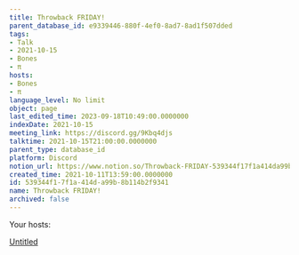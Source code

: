```yaml
---
title: Throwback FRIDAY!
parent_database_id: e9339446-880f-4ef0-8ad7-8ad1f507dded
tags:
- Talk
- 2021-10-15
- Bones
- π
hosts:
- Bones
- π
language_level: No limit
object: page
last_edited_time: 2023-09-18T10:49:00.0000000
indexDate: 2021-10-15
meeting_link: https://discord.gg/9Kbq4djs
talktime: 2021-10-15T21:00:00.0000000
parent_type: database_id
platform: Discord
notion_url: https://www.notion.so/Throwback-FRIDAY-539344f17f1a414da99b8b114b2f9341
created_time: 2021-10-11T13:59:00.0000000
id: 539344f1-7f1a-414d-a99b-8b114b2f9341
name: Throwback FRIDAY!
archived: false
---
```




Your hosts:

[Untitled](https://www.notion.so/482e61b02b9c4456b2b4fe86bb7544c6)   





